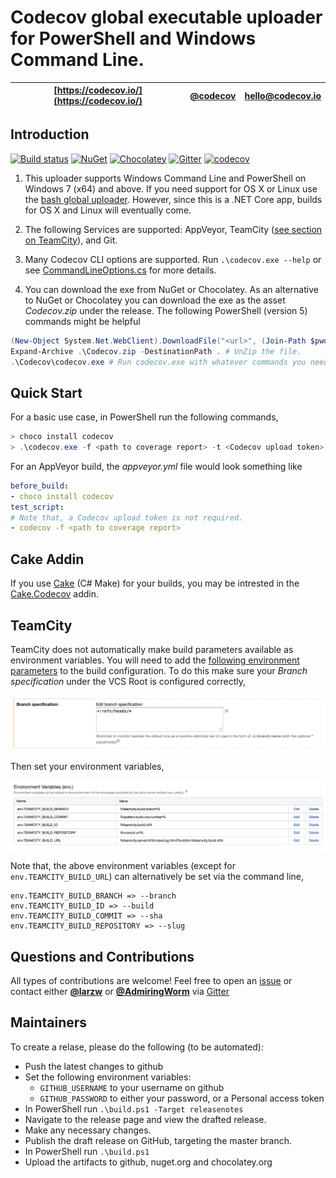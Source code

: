 # Codecov global executable uploader for PowerShell and Windows Command Line.

| [https://codecov.io/](https://codecov.io/) | [@codecov](https://twitter.com/codecov) | [hello@codecov.io](mailto:hello@codecov.io) |
| ------------------------ | ------------- | --------------------- |

## Introduction

[![Build status](https://ci.appveyor.com/api/projects/status/589rt9yq1p1e43di?svg=true)](https://ci.appveyor.com/project/AdmiringWorm/codecov-exe)
[![NuGet](https://img.shields.io/nuget/v/Codecov.svg)](https://www.nuget.org/packages/Codecov/)
[![Chocolatey](https://img.shields.io/chocolatey/v/codecov.svg)](https://chocolatey.org/packages/codecov)
[![Gitter](https://img.shields.io/gitter/room/nwjs/nw.js.svg?maxAge=2592000)](https://gitter.im/codecov/support)
[![codecov](https://codecov.io/gh/codecov/codecov-exe/branch/master/graph/badge.svg)](https://codecov.io/gh/codecov/codecov-exe)

1. This uploader supports Windows Command Line and PowerShell on Windows 7 (x64) and above. If you need support for OS X or Linux use the [bash global uploader](https://github.com/codecov/codecov-bash). However, since this is a .NET Core app, builds for OS X and Linux will eventually come.

2. The following Services are supported: AppVeyor, TeamCity ([see section on TeamCity](#teamcity)), and Git.

3. Many Codecov CLI options are supported. Run `.\codecov.exe --help` or see [CommandLineOptions.cs](https://github.com/codecov/codecov-exe/blob/master/Source/Codecov/Program/CommandLineOptions.cs) for more details.

4. You can download the exe from NuGet or Chocolatey. As an alternative to NuGet or Chocolatey you can download the exe as the asset *Codecov.zip* under the release. The following PowerShell (version 5) commands might be helpful

```PowerShell
(New-Object System.Net.WebClient).DownloadFile("<url>", (Join-Path $pwd "Codecov.zip")) # Download Codecov.zip from github release.
Expand-Archive .\Codecov.zip -DestinationPath . # UnZip the file.
.\Codecov\codecov.exe # Run codecov.exe with whatever commands you need.
```

## Quick Start

For a basic use case, in PowerShell run the following commands,

```PowerShell
> choco install codecov
> .\codecov.exe -f <path to coverage report> -t <Codecov upload token>
```

For an AppVeyor build, the *appveyor.yml* file would look something like

```yml
before_build:
- choco install codecov
test_script:
# Note that, a Codecov upload token is not required.
- codecov -f <path to coverage report>
```

## Cake Addin

If you use [Cake](http://cakebuild.net/) (C# Make) for your builds, you may be intrested in the [Cake.Codecov](https://github.com/cake-contrib/Cake.Codecov) addin.

## TeamCity

TeamCity does not automatically make build parameters available as environment variables. You will need to add the [following environment parameters](https://github.com/codecov/support/wiki/TeamCity) to the build configuration. To do this make sure your *Branch specification* under the VCS Root is configured correctly,

<p>
  <img src="./Images/branch-spec.png" width="1000em"/>
</p>

Then set your environment variables,

<p>
  <img src="./Images/envs.png" width="1000em"/>
</p>

Note that, the above environment variables (except for `env.TEAMCITY_BUILD_URL`) can alternatively be set via the command line,

```
env.TEAMCITY_BUILD_BRANCH => --branch
env.TEAMCITY_BUILD_ID => --build
env.TEAMCITY_BUILD_COMMIT => --sha
env.TEAMCITY_BUILD_REPOSITORY => --slug
```

## Questions and Contributions

All types of contributions are welcome! Feel free to open an [issue](https://github.com/codecov/codecov-exe/issues) or contact either **[@larzw](https://gitter.im/larzw)** or **[@AdmiringWorm](https://gitter.im/admiringworm)** via [Gitter](https://gitter.im/)

## Maintainers

To create a relase, please do the following (to be automated):
* Push the latest changes to github
* Set the following environment variables:
  * `GITHUB_USERNAME` to your username on github
  * `GITHUB_PASSWORD` to either your password, or a Personal access token
* In PowerShell run `.\build.ps1 -Target releasenotes`
* Navigate to the release page and view the drafted release.
* Make any necessary changes.
* Publish the draft release on GitHub, targeting the master branch.
* In PowerShell run `.\build.ps1`
* Upload the artifacts to github, nuget.org and chocolatey.org
